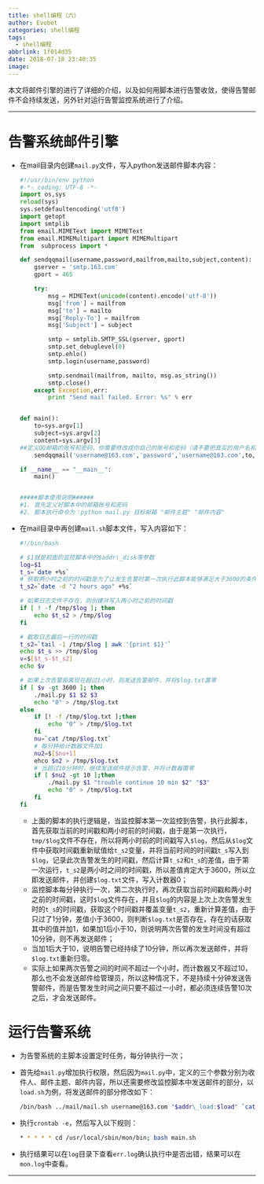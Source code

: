 ```yaml
---
title: shell编程（六）
author: Evobot
categories: shell编程
tags:
  - shell编程
abbrlink: 1f014d35
date: 2018-07-18 23:40:35
image:
---
```




本文将邮件引擎的进行了详细的介绍，以及如何用脚本进行告警收敛，使得告警邮件不会持续发送，另外针对运行告警监控系统进行了介绍。

<!--more-->

---

# 告警系统邮件引擎

- 在mail目录内创建`mail.py`文件，写入python发送邮件脚本内容：

  ```python
  #!/usr/bin/env python
  #-*- coding: UTF-8 -*-
  import os,sys
  reload(sys)
  sys.setdefaultencoding('utf8')
  import getopt
  import smtplib
  from email.MIMEText import MIMEText
  from email.MIMEMultipart import MIMEMultipart
  from  subprocess import *
  
  def sendqqmail(username,password,mailfrom,mailto,subject,content):
      gserver = 'smtp.163.com'
      gport = 465
  
      try:
          msg = MIMEText(unicode(content).encode('utf-8'))
          msg['from'] = mailfrom
          msg['to'] = mailto
          msg['Reply-To'] = mailfrom
          msg['Subject'] = subject
  
          smtp = smtplib.SMTP_SSL(gserver, gport)
          smtp.set_debuglevel(0)
          smtp.ehlo()
          smtp.login(username,password)
  
          smtp.sendmail(mailfrom, mailto, msg.as_string())
          smtp.close()
      except Exception,err:
          print "Send mail failed. Error: %s" % err
  
  
  def main():
      to=sys.argv[1]
      subject=sys.argv[2]
      content=sys.argv[3]
  ##定义QQ邮箱的账号和密码，你需要修改成你自己的账号和密码（请不要把真实的用户名和密码放到网上公开，否则你会死的很惨)
      sendqqmail('username@163.com','password','username@163.com',to,subject,content)
  
  if __name__ == "__main__":
      main()
  
  
  #####脚本使用说明######
  #1. 首先定义好脚本中的邮箱账号和密码
  #2. 脚本执行命令为：python mail.py 目标邮箱 "邮件主题" "邮件内容"
  
  ```

- 在mail目录中再创建`mail.sh`脚本文件，写入内容如下：

  ```bash
  #!/bin/bash
  
  # $1就是前面的监控脚本中的$addr\_disk等参数
  log=$1
  t_s=`date +%s`
  # 获取两小时之前的时间戳是为了让发生告警时第一次执行此脚本能够满足大于3600的条件，从而发送邮件
  t_s2=`date -d "2 hours ago" +%s`
  
  # 如果日志文件不存在，则创建并写入两小时之前的时间戳
  if [ ! -f /tmp/$log ]; then
      echo $t_s2 > /tmp/$log
  fi
  
  # 截取日志最后一行的时间戳
  t_s2=`tail -1 /tmp/$log | awk '{print $1}'`
  echo $t_s >> /tmp/$log
  v=$[$t_s-$t_s2]
  echo $v
  
  # 如果上次告警距离现在超过1小时，则发送告警邮件，并将$log.txt置零
  if [ $v -gt 3600 ]; then
      ./mail.py $1 $2 $3
      echo "0" > /tmp/$log.txt
  else
      if [! -f /tmp/$log.txt ];then
          echo "0" > /tmp/$log.txt
      fi
      nu=`cat /tmp/$log.txt`
      # 每分钟给计数器文件加1
      nu2=$[$nu+1]
      ehco $n2 > /tmp/$log.txt
      # 当超过10分钟时，继续发送邮件提示告警，并将计数器置零
      if [ $nu2 -gt 10 ];then
          ./mail.py $1 "trouble continue 10 min $2" "$3"
          echo "0" > /tmp/$log.txt
      fi
  fi
  ```

  - 上面的脚本的执行逻辑是，当监控脚本第一次监控到告警，执行此脚本，首先获取当前的时间戳和两小时前的时间戳，由于是第一次执行，`tmp/$log`文件不存在，所以将两小时前的时间戳写入`$log`，然后从`$log`文件中获取时间戳重新赋值给`t_s2`变量，并将当前时间的时间戳`t_s`写入到`$log`，记录此次告警发生的时间戳，然后计算`t_s2`和`t_s`的差值，由于第一次运行，`t_s2`是两小时之间的时间戳，所以差值肯定大于3600，所以立即发送邮件，并创建`$log.txt`文件，写入计数器0；
  - 监控脚本每分钟执行一次，第二次执行时，再次获取当前时间戳和两小时之前的时间戳，这时`$log`文件存在，并且`$log`的内容是上次上次告警发生时的`t_s`的时间戳，获取这个时间戳并覆盖变量`t_s2`，重新计算差值，由于只过了1分钟，差值小于3600，则判断`$log.txt`是否存在，存在的话获取其中的值并加1，如果加1后小于10，则说明两次告警的发生时间没有超过10分钟，则不再发送邮件；
  - 当加1后大于10，说明告警已经持续了10分钟，所以再次发送邮件，并将`$log.txt`重新归零。
  - 实际上如果两次告警之间的时间不超过一个小时，而计数器又不超过10，那么也不会发送邮件给管理员，所以这种情况下，不是持续十分钟发送告警邮件，而是告警发生时间之间只要不超过一小时，都必须连续告警10次之后，才会发送邮件。

# 运行告警系统

- 为告警系统的主脚本设置定时任务，每分钟执行一次；

- 首先给`mail.py`增加执行权限，然后因为`mail.py`中，定义的三个参数分别为收件人、邮件主题、邮件内容，所以还需要修改监控脚本中发送邮件的部分，以`load.sh`为例，将发送邮件的部分修改如下：

  ```bash
  /bin/bash ../mail/mail.sh username@163.com "$addr\_load:$load" `cat ../log/load.tmp`
  ```

- 执行`crontab -e`，然后写入以下规则：

  ```bash
  * * * * * cd /usr/local/sbin/mon/bin; bash main.sh
  ```

- 执行结果可以在`log`目录下查看`err.log`确认执行中是否出错，结果可以在`mon.log`中查看。

---

